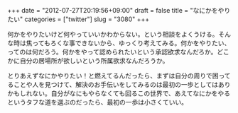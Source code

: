 +++
date = "2012-07-27T20:19:56+09:00"
draft = false
title = "なにかをやりたい"
categories = ["twitter"]
slug = "3080"
+++

何かをやりたいけど何やっていいかわからない。という相談をよくうける。そんな時は焦ってもろくな事できないから、ゆっくり考えてみる。何かをやりたい、ってのは何だろう。何かをやって認められたいという承認欲求なんだろか。どこかに自分の居場所が欲しいという所属欲求なんだろうか。

とりあえずなにかやりたい！と燃えてるんだったら、まずは自分の周りで困ってることや人を見つけて、解決のお手伝いをしてみるのは最初の一歩としてはありかもしれない。自分がなにもやらなくても回るこの世界で、あえてなにかをやるというタフな道を選ぶのだったら、最初の一歩は小さくていい。
